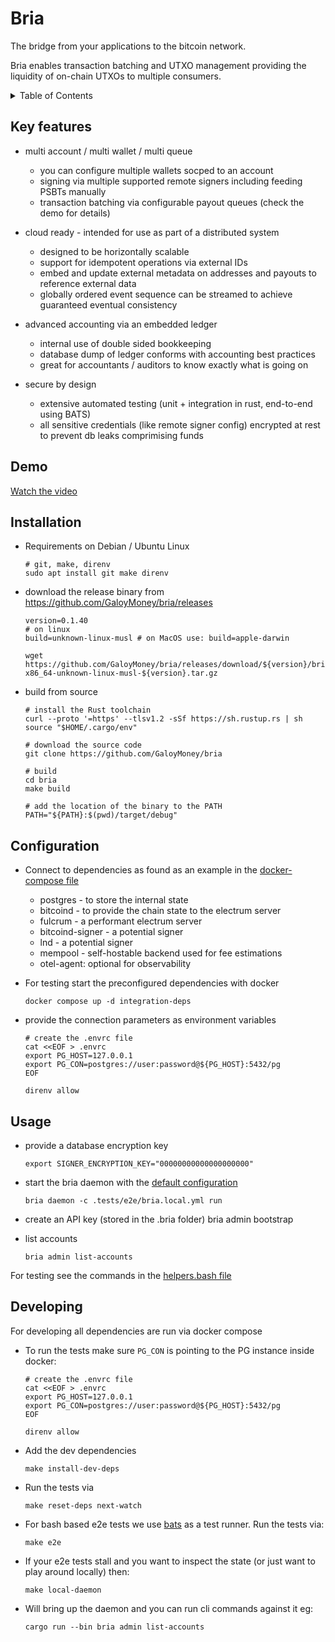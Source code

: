 <!-- omit in toc -->
# Bria
The bridge from your applications to the bitcoin network.

Bria enables transaction batching and UTXO management providing the liquidity of on-chain UTXOs to multiple consumers.

<screenshots>

<details>
<summary>Table of Contents</summary>

- [Key features](#key-features)
- [Demo](#demo)
- [Installation](#installation)
- [Configuration](#configuration)
- [Usage](#usage)
- [Developing](#developing)

</details>

## Key features
- multi account / multi wallet / multi queue
    - you can configure multiple wallets socped to an account
    - signing via multiple supported remote signers including feeding PSBTs manually
    - transaction batching via configurable payout queues (check the demo for details)

- cloud ready - intended for use as part of a distributed system
    - designed to be horizontally scalable
    - support for idempotent operations via external IDs
    - embed and update external metadata on addresses and payouts to reference external data
    - globally ordered event sequence can be streamed to achieve guaranteed eventual consistency

- advanced accounting via an embedded ledger
    - internal use of double sided bookkeeping
    - database dump of ledger conforms with accounting best practices
    - great for accountants / auditors to know exactly what is going on

- secure by design
  - extensive automated testing (unit + integration in rust, end-to-end using BATS)
  - all sensitive credentials (like remote signer config) encrypted at rest to prevent db leaks comprimising funds

## Demo
[Watch the video](https://www.loom.com/share/53e38dc7d1694b11a09b08fc32c584c8)


## Installation
* Requirements on Debian / Ubuntu Linux
    ```
    # git, make, direnv
    sudo apt install git make direnv
    ```
* download the release binary from https://github.com/GaloyMoney/bria/releases
    ```
    version=0.1.40
    # on linux
    build=unknown-linux-musl # on MacOS use: build=apple-darwin

    wget https://github.com/GaloyMoney/bria/releases/download/${version}/bria-x86_64-unknown-linux-musl-${version}.tar.gz
    ```

* build from source
    ```
    # install the Rust toolchain
    curl --proto '=https' --tlsv1.2 -sSf https://sh.rustup.rs | sh
    source "$HOME/.cargo/env"

    # download the source code
    git clone https://github.com/GaloyMoney/bria

    # build
    cd bria
    make build

    # add the location of the binary to the PATH
    PATH="${PATH}:$(pwd)/target/debug"
    ```

## Configuration
* Connect to dependencies as found as an example in the [docker-compose file](docker-compose.yml)
  - postgres - to store the internal state
  - bitcoind - to provide the chain state to the electrum server
  - fulcrum - a performant electrum server
  - bitcoind-signer - a potential signer
  - lnd - a potential signer
  - mempool - self-hostable backend used for fee estimations
  - otel-agent: optional for observability

* For testing start the preconfigured dependencies with docker
    ```
    docker compose up -d integration-deps
    ```
* provide the connection parameters as environment variables

    ```
    # create the .envrc file
    cat <<EOF > .envrc
    export PG_HOST=127.0.0.1
    export PG_CON=postgres://user:password@${PG_HOST}:5432/pg
    EOF

    direnv allow
    ```

## Usage

* provide a database encryption key
  ```
  export SIGNER_ENCRYPTION_KEY="00000000000000000000"
  ```

* start the bria daemon with the [default configuration](tests/e2e/bria.local.yml)
  ```
  bria daemon -c .tests/e2e/bria.local.yml run
  ```
* create an API key (stored in the .bria folder)
bria admin bootstrap

* list accounts
  ```
  bria admin list-accounts
  ```

For testing see the commands in the [helpers.bash file](tests/e2e/helpers.bash)


## Developing
For developing all dependencies are run via docker compose

* To run the tests make sure `PG_CON` is pointing to the PG instance inside docker:
  ```
  # create the .envrc file
  cat <<EOF > .envrc
  export PG_HOST=127.0.0.1
  export PG_CON=postgres://user:password@${PG_HOST}:5432/pg
  EOF

  direnv allow
  ```

* Add the dev dependencies
  ```
  make install-dev-deps
  ```

* Run the tests via
  ```
  make reset-deps next-watch
  ```

* For bash based e2e tests we use [bats](https://bats-core.readthedocs.io/en/stable/) as a test runner.
Run the tests via:
  ```
  make e2e
  ```

* If your e2e tests stall and you want to inspect the state (or just want to play around locally) then:
  ```
  make local-daemon
  ```
* Will bring up the daemon and you can run cli commands against it eg:
  ```
  cargo run --bin bria admin list-accounts
  ```
